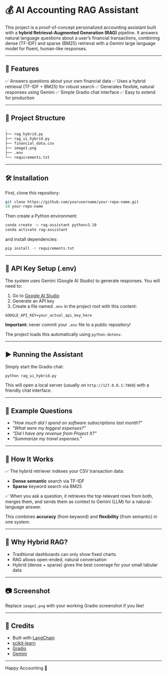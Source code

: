 # 💰 AI Accounting RAG Assistant

This project is a proof-of-concept personalized accounting assistant built with a **hybrid Retrieval-Augmented Generation (RAG)** pipeline. It answers natural language questions about a user’s financial transactions, combining dense (TF-IDF) and sparse (BM25) retrieval with a Gemini large language model for fluent, human-like responses.

---

## 🚀 Features

✅ Answers questions about your own financial data
✅ Uses a hybrid retrieval (TF-IDF + BM25) for robust search
✅ Generates flexible, natural responses using Gemini
✅ Simple Gradio chat interface
✅ Easy to extend for production

---

## 📁 Project Structure

```bash
.
├── rag_hybrid.py
├── rag_ui_hybrid.py
├── financial_data.csv
├── image1.png
├── .env
└── requirements.txt
```

---

## 🛠️ Installation

First, clone this repository:

```bash
git clone https://github.com/yourusername/your-repo-name.git
cd your-repo-name
```

Then create a Python environment:

```bash
conda create -n rag-assistant python=3.10
conda activate rag-assistant
```

and install dependencies:

```bash
pip install -r requirements.txt
```

---

## 🔑 API Key Setup (.env)

The system uses Gemini (Google AI Studio) to generate responses. You will need to:

1. Go to [Google AI Studio](https://makersuite.google.com/app/apikey)
2. Generate an API key
3. Create a file named `.env` in the project root with this content:

```env
GOOGLE_API_KEY=your_actual_api_key_here
```

**Important:** never commit your `.env` file to a public repository!

The project loads this automatically using `python-dotenv`.

---

## ▶️ Running the Assistant

Simply start the Gradio chat:

```bash
python rag_ui_hybrid.py
```

This will open a local server (usually on `http://127.0.0.1:7860`) with a friendly chat interface.

---

## 💬 Example Questions

* *"How much did I spend on software subscriptions last month?"*
* *"What were my biggest expenses?"*
* *"Did I have any revenue from Project X?"*
* *"Summarize my travel expenses."*

---

## 📄 How It Works

✅ The hybrid retriever indexes your CSV transaction data:

* **Dense semantic** search via TF-IDF
* **Sparse** keyword search via BM25

✅ When you ask a question, it retrieves the top relevant rows from both, merges them, and sends them as context to Gemini (LLM) for a natural-language answer.

This combines **accuracy** (from keyword) and **flexibility** (from semantic) in one system.

---

## 🌟 Why Hybrid RAG?

* Traditional dashboards can only show fixed charts
* RAG allows open-ended, natural conversation
* Hybrid (dense + sparse) gives the best coverage for your small tabular data

---

## 📷 Screenshot

Replace `image1.png` with your working Gradio screenshot if you like!

---

## 📝 Credits

* Built with [LangChain](https://www.langchain.com/)
* [scikit-learn](https://scikit-learn.org/)
* [Gradio](https://gradio.app/)
* [Gemini](https://makersuite.google.com/app)

---

Happy Accounting 🚀
